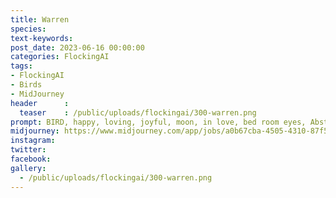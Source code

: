 ```yaml
---
title: Warren
species: 
text-keywords: 
post_date: 2023-06-16 00:00:00
categories: FlockingAI
tags:
- FlockingAI
- Birds
- MidJourney 
header      :
  teaser    : /public/uploads/flockingai/300-warren.png
prompt: BIRD, happy, loving, joyful, moon, in love, bed room eyes, Abstract, artistic creative
midjourney: https://www.midjourney.com/app/jobs/a0b67cba-4505-4310-87f5-9314d8af0104
instagram: 
twitter: 
facebook: 
gallery: 
  - /public/uploads/flockingai/300-warren.png
---
```


